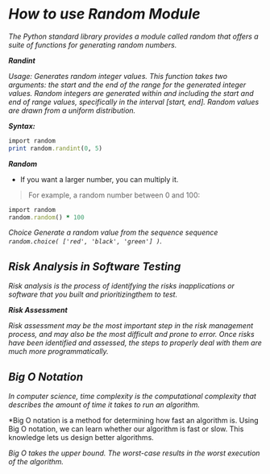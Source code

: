 
# *How to use Random Module*

*The Python standard library provides a module called random that offers a suite of functions for generating random numbers.*

***Randint***

*Usage: Generates random integer values. This function takes two arguments: the start and the end of the range for the generated integer values. Random integers are generated within and including the start and end of range values, specifically in the interval [start, end]. Random values are drawn from a uniform distribution.*

***Syntax:***

``` ruby
import random
print random.randint(0, 5)
```

***Random***

- If you want a larger number, you can multiply it.

> For example, a random number between 0 and 100:

``` ruby
import random
random.random() * 100
```

*Choice Generate a random value from the sequence sequence `random.choice( ['red', 'black', 'green'] )`.*


## *Risk Analysis in Software Testing*

*Risk analysis is the process of identifying the risks inapplications or software that you built and prioritizingthem to test.*


***Risk Assessment***

*Risk assessment may be the most important step in the risk management process, and may also be the most difficult and prone to error. Once risks have been identified and assessed, the steps to properly deal with them are much more programmatically.*


## *Big O Notation*

*In computer science, time complexity is the computational complexity that describes the amount of time it takes to run an algorithm.*

*Big O notation is a method for determining how fast an algorithm is. Using Big O notation, we can learn whether our algorithm is fast or slow. This knowledge lets us design better algorithms.

*Big O takes the upper bound. The worst-case results in the worst execution of the algorithm.*

